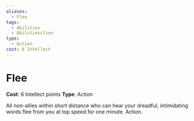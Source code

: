 ```yaml
---
aliases:
  - Flee
tags:
  - Abilities
  - Abilitiesction
type:
  - Action
cost: 6 Intellect
---
```


# Flee

**Cost**: 6 Intellect points
**Type**: Action

All non-allies within short distance who can hear your dreadful, intimidating words flee from you at top speed for one minute. Action.
